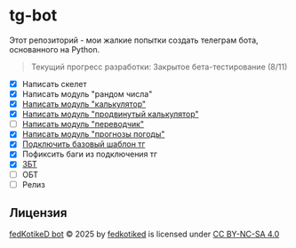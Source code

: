 # tg-bot
Этот репозиторий - мои жалкие попытки создать телеграм бота, основанного на Python.
> Текущий прогресс разработки: Закрытое бета-тестирование (8/11)
- [X] Написать скелет
- [X] Написать модуль "рандом числа"
- [X] [Написать модуль "калькулятор"](https://github.com/fedKotikeD/tg-bot/issues/8)
- [X] [Написать модуль "продвинутый калькулятор"](https://github.com/fedKotikeD/tg-bot/issues/8)
- [ ] [Написать модуль "переводчик"](https://github.com/fedKotikeD/tg-bot/issues/2)
- [X] [Написать модуль "прогнозы погоды"](https://github.com/fedKotikeD/tg-bot/issues/1)
- [X] [Подключить базовый шаблон тг](https://github.com/fedKotikeD/tg-bot/issues/3)
- [X] Пофиксить баги из подключения тг
- [X] [ЗБТ](https://github.com/fedKotikeD/tg-bot/milestone/1)
- [ ] ОБТ
- [ ] Релиз

## Лицензия
[fedKotikeD bot](https://github.com/fedKotikeD/tg-bot) © 2025 by [fedkotiked](https://github.com/fedKotikeD/) is licensed under [CC BY-NC-SA 4.0](https://creativecommons.org/licenses/by-nc-sa/4.0/?ref=chooser-v1)
